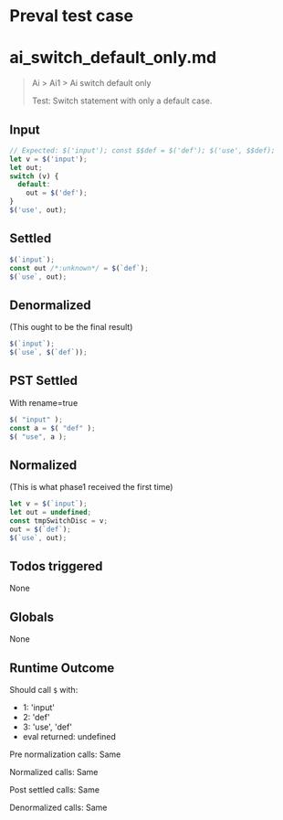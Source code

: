 # Preval test case

# ai_switch_default_only.md

> Ai > Ai1 > Ai switch default only
>
> Test: Switch statement with only a default case.

## Input

`````js filename=intro
// Expected: $('input'); const $$def = $('def'); $('use', $$def);
let v = $('input');
let out;
switch (v) {
  default:
    out = $('def');
}
$('use', out);
`````


## Settled


`````js filename=intro
$(`input`);
const out /*:unknown*/ = $(`def`);
$(`use`, out);
`````


## Denormalized
(This ought to be the final result)

`````js filename=intro
$(`input`);
$(`use`, $(`def`));
`````


## PST Settled
With rename=true

`````js filename=intro
$( "input" );
const a = $( "def" );
$( "use", a );
`````


## Normalized
(This is what phase1 received the first time)

`````js filename=intro
let v = $(`input`);
let out = undefined;
const tmpSwitchDisc = v;
out = $(`def`);
$(`use`, out);
`````


## Todos triggered


None


## Globals


None


## Runtime Outcome


Should call `$` with:
 - 1: 'input'
 - 2: 'def'
 - 3: 'use', 'def'
 - eval returned: undefined

Pre normalization calls: Same

Normalized calls: Same

Post settled calls: Same

Denormalized calls: Same
